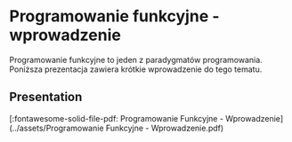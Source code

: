 # Programowanie funkcyjne - wprowadzenie

Programowanie funkcyjne to jeden z paradygmatów programowania. Poniższa prezentacja zawiera krótkie wprowadzenie do tego tematu.

## Presentation

[:fontawesome-solid-file-pdf: Programowanie Funkcyjne - Wprowadzenie](../assets/Programowanie Funkcyjne - Wprowadzenie.pdf)